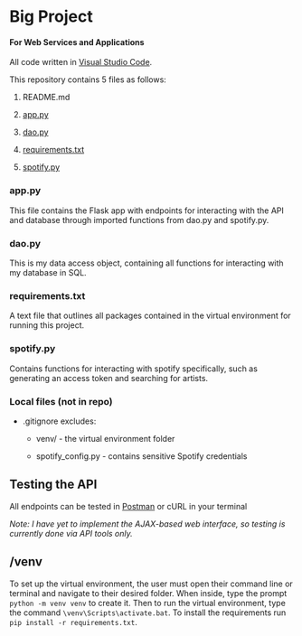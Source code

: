 # Big Project
#### For Web Services and Applications

All code written in [Visual Studio Code](https://code.visualstudio.com/download).

This repository contains 5 files as follows:

1. README.md

2. [app.py](https://github.com/Shmoooe/Web-Services-and-Applications/blob/main/project/app.py)

3. [dao.py](https://github.com/Shmoooe/Web-Services-and-Applications/blob/main/project/dao.py)

4. [requirements.txt](https://github.com/Shmoooe/Web-Services-and-Applications/blob/main/project/requirements.txt)

5. [spotify.py](https://github.com/Shmoooe/Web-Services-and-Applications/blob/main/project/spotify.py)


### app.py
This file contains the Flask app with endpoints for interacting with the API and database through imported functions from dao.py and spotify.py.

### dao.py
This is my data access object, containing all functions for interacting with my database in SQL.

### requirements.txt 
A text file that outlines all packages contained in the virtual environment for running this project.

### spotify.py 
Contains functions for interacting with spotify specifically, such as generating an access token and searching for artists.

### Local files (not in repo)
- .gitignore excludes:
    
    - venv/ - the virtual environment folder

    - spotify_config.py - contains sensitive Spotify credentials

## Testing the API
All endpoints can be tested in [Postman](https://crimson-satellite-440197.postman.co/) or cURL in your terminal

_Note: I have yet to implement the AJAX-based web interface, so testing is currently done via API tools only._

## /venv
To set up the virtual environment, the user must open their command line or terminal and navigate to their desired folder. When inside, type the prompt ```python -m venv venv``` to create it. Then to run the virtual environment, type the command ```\venv\Scripts\activate.bat```. To install the requirements run ```pip install -r requirements.txt```.